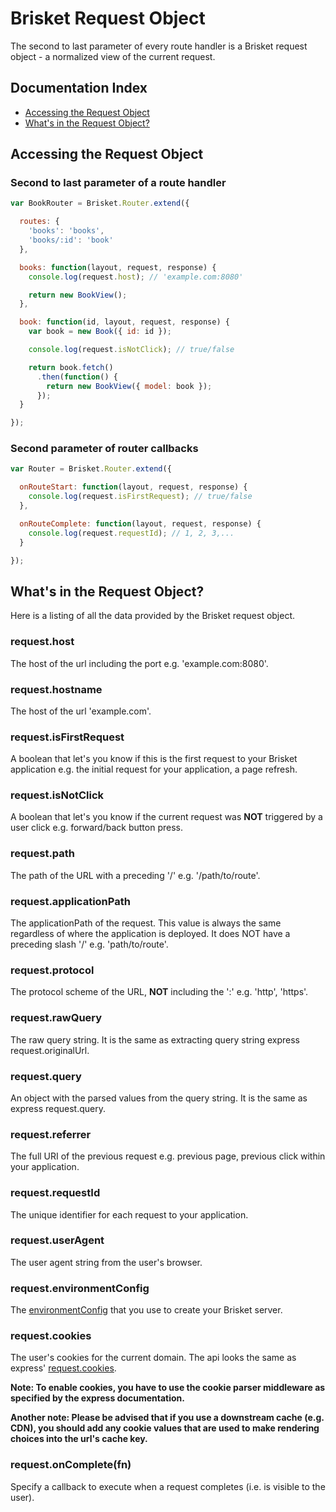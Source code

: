 Brisket Request Object
======================

The second to last parameter of every route handler is a Brisket request object - a normalized view of the current request.

## Documentation Index

* [Accessing the Request Object](#accessing-the-request-object)
* [What's in the Request Object?](#whats-in-the-request-object)

## Accessing the Request Object

### Second to last parameter of a route handler

```js
var BookRouter = Brisket.Router.extend({

  routes: {
    'books': 'books',
    'books/:id': 'book'
  },

  books: function(layout, request, response) {
    console.log(request.host); // 'example.com:8080'

    return new BookView();
  },

  book: function(id, layout, request, response) {
    var book = new Book({ id: id });

    console.log(request.isNotClick); // true/false

    return book.fetch()
      .then(function() {
        return new BookView({ model: book });
      });
  }

});
```

### Second parameter of router callbacks

```js
var Router = Brisket.Router.extend({

  onRouteStart: function(layout, request, response) {
    console.log(request.isFirstRequest); // true/false
  },

  onRouteComplete: function(layout, request, response) {
    console.log(request.requestId); // 1, 2, 3,...
  }

});
```


## What's in the Request Object?
Here is a listing of all the data provided by the Brisket request object.

### request.host
The host of the url including the port e.g. 'example.com:8080'.

### request.hostname
The host of the url 'example.com'.

### request.isFirstRequest
A boolean that let's you know if this is the first request to your Brisket application e.g. the initial request for your application, a page refresh.

### request.isNotClick
A boolean that let's you know if the current request was **NOT** triggered by a user click e.g. forward/back button press.

### request.path
The path of the URL with a preceding '/' e.g. '/path/to/route'.

### request.applicationPath
The applicationPath of the request. This value is always the same regardless of where the application is deployed. It does NOT have a preceding slash '/' e.g. 'path/to/route'.

### request.protocol
The protocol scheme of the URL, **NOT** including the ':' e.g. 'http', 'https'.

### request.rawQuery
The raw query string. It is the same as extracting query string express request.originalUrl.

### request.query
An object with the parsed values from the query string. It is the same as express request.query.

### request.referrer
The full URI of the previous request e.g. previous page, previous click within your application.

### request.requestId
The unique identifier for each request to your application.

### request.userAgent
The user agent string from the user's browser.

### request.environmentConfig
The [environmentConfig](brisket.createserver.md#environmentconfig) that you use to create your Brisket server.

### request.cookies
The user's cookies for the current domain. The api looks the same as express' [request.cookies](http://expressjs.com/4x/api.html#req.cookies).

**Note: To enable cookies, you have to use the cookie parser middleware as specified by the express documentation.**

**Another note: Please be advised that if you use a downstream cache (e.g. CDN), you should add any cookie values that are used to make rendering choices into the url's cache key.**

### request.onComplete(fn)
Specify a callback to execute when a request completes (i.e. is visible to the user).

